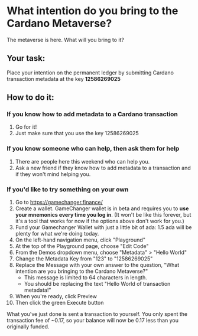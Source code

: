 # What intention do you bring to the Cardano Metaverse?

The metaverse is here. What will you bring to it?

## Your task:
Place your intention on the permanent ledger by submitting Cardano transaction metadata at the key **12586269025**

## How to do it: 

### If you know how to add metadata to a Cardano transaction
1. Go for it!
2. Just make sure that you use the key 12586269025

### If you know someone who can help, then ask them for help
1. There are people here this weekend who can help you.
2. Ask a new friend if they know how to add metadata to a transaction and if they won't mind helping you.

### If you'd like to try something on your own
1. Go to https://gamechanger.finance/
2. Create a wallet. GameChanger wallet is in beta and requires you to **use your mnemonics every time you log in**. (It won't be like this forever, but it's a tool that works for now if the options above don't work for you.)
3. Fund your Gamechanger Wallet with just a little bit of ada: 1.5 ada will be plenty for what we're doing today.
4. On the left-hand navigation menu, click "Playground"
5. At the top of the Playground page, choose "Edit Code"
6. From the Demos dropdown menu, choose "Metadata" > "Hello World"
7. Change the Metadata Key from "123" to "12586269025"
8. Replace the Message with your own answer to the question, "What intention are you bringing to the Cardano Metaverse?" 
    - This message is limited to 64 characters in length.
    - You should be replacing the text "Hello World of transaction metadata!"
9. When you're ready, click Preview
10. Then click the green Execute button

What you've just done is sent a transaction to yourself. You only spent the transaction fee of ~0.17, so your balance will now be 0.17 less than you originally funded.


